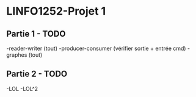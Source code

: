 # LINFO1252-Projet 1

## Partie 1 - TODO

-reader-writer (tout)
-producer-consumer (vérifier sortie + entrée cmd)
-graphes (tout)

## Partie 2 - TODO

-LOL
-LOL^2
